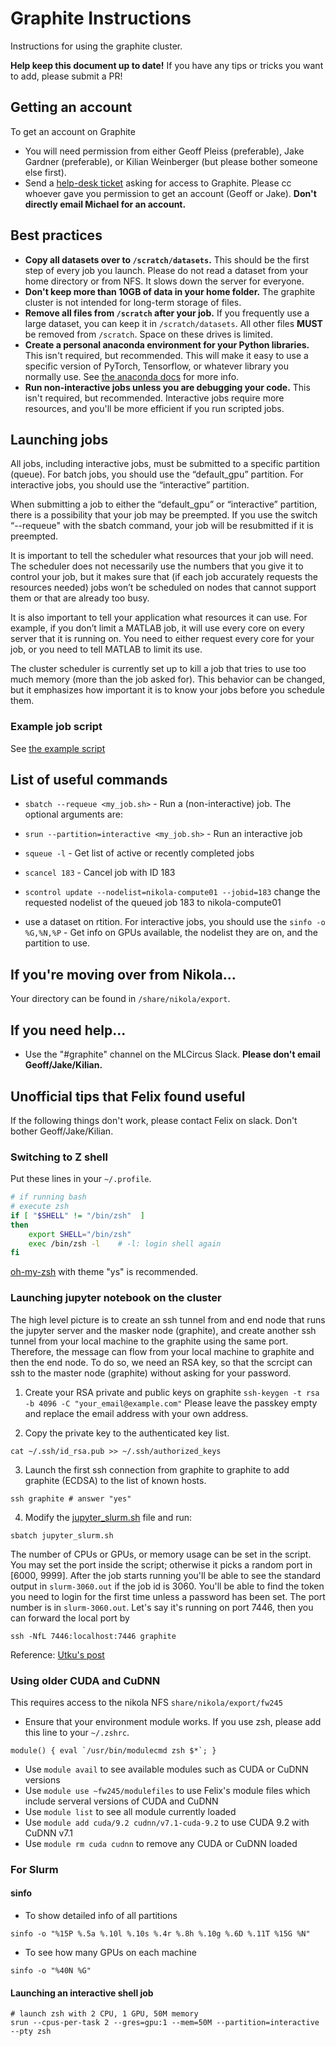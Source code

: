 # Graphite Instructions
Instructions for using the graphite cluster.

**Help keep this document up to date!** If you have any tips or tricks you want to add, please submit a PR!

## Getting an account
To get an account on Graphite
- You will need permission from either Geoff Pleiss (preferable), Jake Gardner (preferable), or Kilian Weinberger (but please bother someone else first).
- Send a [help-desk ticket](https://it.cornell.edu/coecis) asking for access to Graphite.
  Please cc whoever gave you permission to get an account (Geoff or Jake).
  **Don't directly email Michael for an account.**

## Best practices
- **Copy all datasets over to `/scratch/datasets`.**
  This should be the first step of every job you launch.
  Please do not read a dataset from your home directory or from NFS.
  It slows down the server for everyone.
- **Don't keep more than 10GB of data in your home folder.** 
  The graphite cluster is not intended for long-term storage of files.
- **Remove all files from `/scratch` after your job.** 
  If you frequently use a large dataset, you can keep it in `/scratch/datasets`.
  All other files **MUST** be removed from `/scratch`.
  Space on these drives is limited.
- **Create a personal anaconda environment for your Python libraries.** 
  This isn't required, but recommended.
  This will make it easy to use a specific version of PyTorch, Tensorflow, or whatever library you normally use.
  See [the anaconda docs](https://conda.io/docs/user-guide/tasks/manage-environments.html) for more info.
- **Run non-interactive jobs unless you are debugging your code.** 
  This isn't required, but recommended.
  Interactive jobs require more resources, and you'll be more efficient if you run scripted jobs.

## Launching jobs
All jobs, including interactive jobs, must be submitted to a specific partition (queue). For batch jobs, you should use the “default_gpu” partition.
For interactive jobs, you should use the “interactive” partition.

When submitting a job to either the “default_gpu” or “interactive” partition, there is a possibility that your job may be preempted.
If you use the switch “--requeue" with the sbatch command, your job will be resubmitted if it is preempted.

It is important to tell the scheduler what resources that your job will need.
The scheduler does not necessarily use the numbers that you give it to control your job, but it makes sure that (if each job accurately requests the resources needed) jobs won’t be scheduled on nodes that cannot support them or that are already too busy.

It is also important to tell your application what resources it can use.
For example, if you don’t limit a MATLAB job, it will use every core on every server that it is running on.
You need to either request every core for your job, or you need to tell MATLAB to limit its use.

The cluster scheduler is currently set up to kill a job that tries to use too much memory (more than the job asked for).
This behavior can be changed, but it emphasizes how important it is to know your jobs before you schedule them.

### Example job script
See [the example script](./example_script.sh)
 
## List of useful commands
- `sbatch --requeue <my_job.sh>` - Run a (non-interactive) job. The optional arguments are:

- `srun --partition=interactive <my_job.sh>` - Run an interactive job
- `squeue -l` - Get list of active or recently completed jobs
- `scancel 183` - Cancel job with ID 183
- `scontrol update --nodelist=nikola-compute01 --jobid=183` change the requested nodelist of the queued job 183 to nikola-compute01
- use a dataset on rtition. For interactive jobs, you should use the `sinfo -o %G,%N,%P` - Get info on GPUs available, the nodelist they are on, and the partition to use.

## If you're moving over from Nikola...
Your directory can be found in `/share/nikola/export`.

## If you need help...
- Use the "#graphite" channel on the MLCircus Slack. **Please don't email Geoff/Jake/Kilian.**


## Unofficial tips that Felix found useful
If the following things don't work, please contact Felix on slack. Don't bother Geoff/Jake/Kilian.

### Switching to Z shell
Put these lines in your `~/.profile`.
```sh
# if running bash
# execute zsh
if [ "$SHELL" != "/bin/zsh"  ]
then
    export SHELL="/bin/zsh"
    exec /bin/zsh -l    # -l: login shell again
fi
```
[oh-my-zsh](https://github.com/robbyrussell/oh-my-zsh) with theme "ys" is recommended.

### Launching jupyter notebook on the cluster
The high level picture is to create an ssh tunnel from and end node that runs the jupyter server and the masker node (graphite), and create another ssh tunnel from your local machine to the graphite using the same port. Therefore, the message can flow from your local machine to graphite and then the end node.
To do so, we need an RSA key, so that the scrcipt can ssh to the master node (graphite) without asking for your password.

1. Create your RSA private and public keys on graphite
```ssh-keygen -t rsa -b 4096 -C "your_email@example.com"```
Please leave the passkey empty and replace the email address with your own address.

2. Copy the private key to the authenticated key list.
```
cat ~/.ssh/id_rsa.pub >> ~/.ssh/authorized_keys
```

3. Launch the first ssh connection from graphite to graphite to add graphite (ECDSA) to the list of known hosts.
```
ssh graphite # answer "yes"
```

4. Modify the [jupyter\_slurm.sh](./jupyter_slurm.sh) file and run:
```
sbatch jupyter_slurm.sh

```
The number of CPUs or GPUs, or memory usage can be set in the script.
You may set the port inside the script; otherwise it picks a random port in [6000, 9999].
After the job starts running you'll be able to see the standard output in `slurm-3060.out` if the job id is 3060. You'll be able to find the token you need to login for the first time unless a password has been set.
The port number is in `slurm-3060.out`. Let's say it's running on port 7446, then you can forward the local port by
```
ssh -NfL 7446:localhost:7446 graphite
```

Reference: [Utku's post](https://evcu.github.io/notes/port-forwarding/)

### Using older CUDA and CuDNN
This requires access to the nikola NFS `share/nikola/export/fw245`
- Ensure that your environment module works. If you use zsh, please add this line to your `~/.zshrc`.
```
module() { eval `/usr/bin/modulecmd zsh $*`; }
```
- Use `module avail` to see available modules such as CUDA or CuDNN versions
- Use `module use ~fw245/modulefiles` to use Felix's module files which include serveral versions of CUDA and CuDNN
- Use `module list` to see all module currently loaded
- Use `module add cuda/9.2 cudnn/v7.1-cuda-9.2` to use CUDA 9.2 with CuDNN v7.1 
- Use `module rm cuda cudnn` to remove any CUDA or CuDNN loaded

### For Slurm
#### sinfo
- To show detailed info of all partitions
```
sinfo -o "%15P %.5a %.10l %.10s %.4r %.8h %.10g %.6D %.11T %15G %N"
```
- To see how many GPUs on each machine
```
sinfo -o "%40N %G"
```
#### Launching an interactive shell job
```
# launch zsh with 2 CPU, 1 GPU, 50M memory
srun --cpus-per-task 2 --gres=gpu:1 --mem=50M --partition=interactive --pty zsh
```
